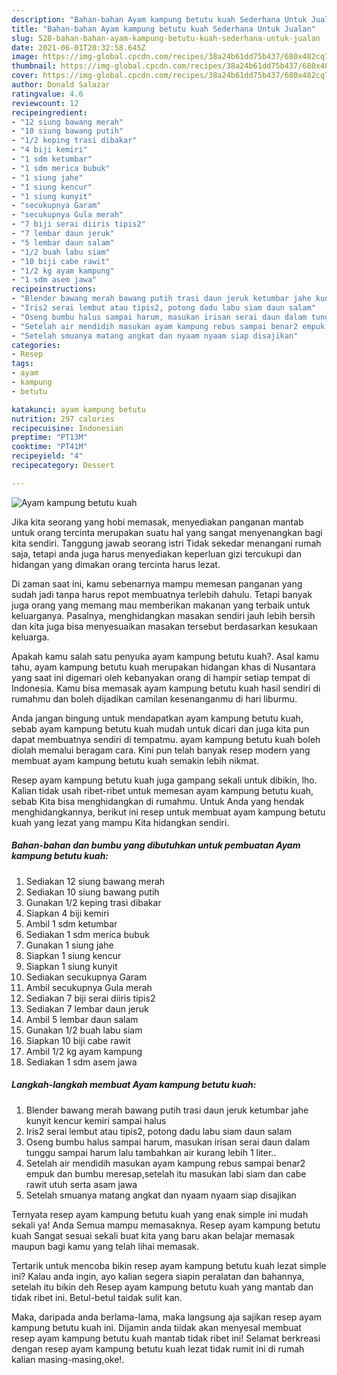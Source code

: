 ```yaml
---
description: "Bahan-bahan Ayam kampung betutu kuah Sederhana Untuk Jualan"
title: "Bahan-bahan Ayam kampung betutu kuah Sederhana Untuk Jualan"
slug: 528-bahan-bahan-ayam-kampung-betutu-kuah-sederhana-untuk-jualan
date: 2021-06-01T20:32:58.645Z
image: https://img-global.cpcdn.com/recipes/38a24b61dd75b437/680x482cq70/ayam-kampung-betutu-kuah-foto-resep-utama.jpg
thumbnail: https://img-global.cpcdn.com/recipes/38a24b61dd75b437/680x482cq70/ayam-kampung-betutu-kuah-foto-resep-utama.jpg
cover: https://img-global.cpcdn.com/recipes/38a24b61dd75b437/680x482cq70/ayam-kampung-betutu-kuah-foto-resep-utama.jpg
author: Donald Salazar
ratingvalue: 4.6
reviewcount: 12
recipeingredient:
- "12 siung bawang merah"
- "10 siung bawang putih"
- "1/2 keping trasi dibakar"
- "4 biji kemiri"
- "1 sdm ketumbar"
- "1 sdm merica bubuk"
- "1 siung jahe"
- "1 siung kencur"
- "1 siung kunyit"
- "secukupnya Garam"
- "secukupnya Gula merah"
- "7 biji serai diiris tipis2"
- "7 lembar daun jeruk"
- "5 lembar daun salam"
- "1/2 buah labu siam"
- "10 biji cabe rawit"
- "1/2 kg ayam kampung"
- "1 sdm asem jawa"
recipeinstructions:
- "Blender bawang merah bawang putih trasi daun jeruk ketumbar jahe kunyit kencur kemiri sampai halus"
- "Iris2 serai lembut atau tipis2, potong dadu labu siam daun salam"
- "Oseng bumbu halus sampai harum, masukan irisan serai daun dalam tunggu sampai harum lalu tambahkan air kurang lebih 1 liter.."
- "Setelah air mendidih masukan ayam kampung rebus sampai benar2 empuk dan bumbu meresap,setelah itu masukan labi siam dan cabe rawit utuh serta asam jawa"
- "Setelah smuanya matang angkat dan nyaam nyaam siap disajikan"
categories:
- Resep
tags:
- ayam
- kampung
- betutu

katakunci: ayam kampung betutu 
nutrition: 297 calories
recipecuisine: Indonesian
preptime: "PT13M"
cooktime: "PT41M"
recipeyield: "4"
recipecategory: Dessert

---
```



![Ayam kampung betutu kuah](https://img-global.cpcdn.com/recipes/38a24b61dd75b437/680x482cq70/ayam-kampung-betutu-kuah-foto-resep-utama.jpg)

Jika kita seorang yang hobi memasak, menyediakan panganan mantab untuk orang tercinta merupakan suatu hal yang sangat menyenangkan bagi kita sendiri. Tanggung jawab seorang istri Tidak sekedar menangani rumah saja, tetapi anda juga harus menyediakan keperluan gizi tercukupi dan hidangan yang dimakan orang tercinta harus lezat.

Di zaman  saat ini, kamu sebenarnya mampu memesan panganan yang sudah jadi tanpa harus repot membuatnya terlebih dahulu. Tetapi banyak juga orang yang memang mau memberikan makanan yang terbaik untuk keluarganya. Pasalnya, menghidangkan masakan sendiri jauh lebih bersih dan kita juga bisa menyesuaikan masakan tersebut berdasarkan kesukaan keluarga. 



Apakah kamu salah satu penyuka ayam kampung betutu kuah?. Asal kamu tahu, ayam kampung betutu kuah merupakan hidangan khas di Nusantara yang saat ini digemari oleh kebanyakan orang di hampir setiap tempat di Indonesia. Kamu bisa memasak ayam kampung betutu kuah hasil sendiri di rumahmu dan boleh dijadikan camilan kesenanganmu di hari liburmu.

Anda jangan bingung untuk mendapatkan ayam kampung betutu kuah, sebab ayam kampung betutu kuah mudah untuk dicari dan juga kita pun dapat membuatnya sendiri di tempatmu. ayam kampung betutu kuah boleh diolah memalui beragam cara. Kini pun telah banyak resep modern yang membuat ayam kampung betutu kuah semakin lebih nikmat.

Resep ayam kampung betutu kuah juga gampang sekali untuk dibikin, lho. Kalian tidak usah ribet-ribet untuk memesan ayam kampung betutu kuah, sebab Kita bisa menghidangkan di rumahmu. Untuk Anda yang hendak menghidangkannya, berikut ini resep untuk membuat ayam kampung betutu kuah yang lezat yang mampu Kita hidangkan sendiri.

<!--inarticleads1-->

##### Bahan-bahan dan bumbu yang dibutuhkan untuk pembuatan Ayam kampung betutu kuah:

1. Sediakan 12 siung bawang merah
1. Sediakan 10 siung bawang putih
1. Gunakan 1/2 keping trasi dibakar
1. Siapkan 4 biji kemiri
1. Ambil 1 sdm ketumbar
1. Sediakan 1 sdm merica bubuk
1. Gunakan 1 siung jahe
1. Siapkan 1 siung kencur
1. Siapkan 1 siung kunyit
1. Sediakan secukupnya Garam
1. Ambil secukupnya Gula merah
1. Sediakan 7 biji serai diiris tipis2
1. Sediakan 7 lembar daun jeruk
1. Ambil 5 lembar daun salam
1. Gunakan 1/2 buah labu siam
1. Siapkan 10 biji cabe rawit
1. Ambil 1/2 kg ayam kampung
1. Sediakan 1 sdm asem jawa




<!--inarticleads2-->

##### Langkah-langkah membuat Ayam kampung betutu kuah:

1. Blender bawang merah bawang putih trasi daun jeruk ketumbar jahe kunyit kencur kemiri sampai halus
1. Iris2 serai lembut atau tipis2, potong dadu labu siam daun salam
1. Oseng bumbu halus sampai harum, masukan irisan serai daun dalam tunggu sampai harum lalu tambahkan air kurang lebih 1 liter..
1. Setelah air mendidih masukan ayam kampung rebus sampai benar2 empuk dan bumbu meresap,setelah itu masukan labi siam dan cabe rawit utuh serta asam jawa
1. Setelah smuanya matang angkat dan nyaam nyaam siap disajikan




Ternyata resep ayam kampung betutu kuah yang enak simple ini mudah sekali ya! Anda Semua mampu memasaknya. Resep ayam kampung betutu kuah Sangat sesuai sekali buat kita yang baru akan belajar memasak maupun bagi kamu yang telah lihai memasak.

Tertarik untuk mencoba bikin resep ayam kampung betutu kuah lezat simple ini? Kalau anda ingin, ayo kalian segera siapin peralatan dan bahannya, setelah itu bikin deh Resep ayam kampung betutu kuah yang mantab dan tidak ribet ini. Betul-betul taidak sulit kan. 

Maka, daripada anda berlama-lama, maka langsung aja sajikan resep ayam kampung betutu kuah ini. Dijamin anda tiidak akan menyesal membuat resep ayam kampung betutu kuah mantab tidak ribet ini! Selamat berkreasi dengan resep ayam kampung betutu kuah lezat tidak rumit ini di rumah kalian masing-masing,oke!.


